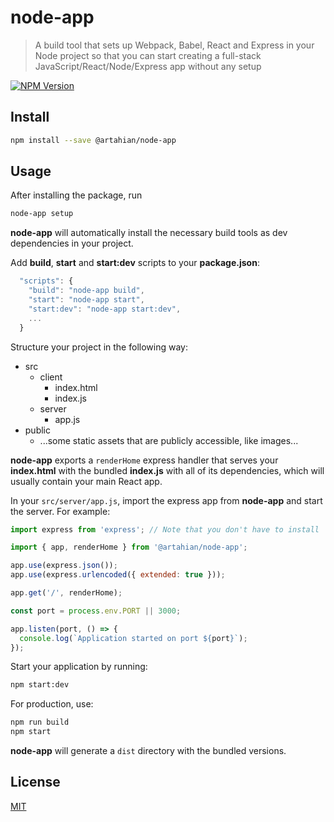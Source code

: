 # node-app

> A build tool that sets up Webpack, Babel, React and Express in your Node project so that you can start
> creating a full-stack JavaScript/React/Node/Express app without any setup

[![NPM Version][npm-image]][npm-url]

## Install

```bash
npm install --save @artahian/node-app
```

## Usage

After installing the package, run
```bash
node-app setup
```

**node-app** will automatically install the necessary build tools as dev dependencies in your project.

Add **build**, **start** and **start:dev** scripts to your **package.json**:
```js
  "scripts": {
    "build": "node-app build",
    "start": "node-app start",
    "start:dev": "node-app start:dev",
    ...
  }
```

Structure your project in the following way:
 - src
   - client
     - index.html
     - index.js
   - server
     - app.js
 - public
   - ...some static assets that are publicly accessible, like images...
   
**node-app** exports a `renderHome` express handler that serves your **index.html** with the bundled **index.js** with all of its dependencies,
which will usually contain your main React app.
   
In your `src/server/app.js`, import the express app from **node-app** and start the server. For example:
```js
import express from 'express'; // Note that you don't have to install 'express' yourself, it comes with this package

import { app, renderHome } from '@artahian/node-app';

app.use(express.json());
app.use(express.urlencoded({ extended: true }));

app.get('/', renderHome);

const port = process.env.PORT || 3000;

app.listen(port, () => {
  console.log(`Application started on port ${port}`);
});

```

Start your application by running:
```bash
npm start:dev
```

For production, use:
```bash
npm run build
npm start
```

**node-app** will generate a `dist` directory with the bundled versions.
  

## License

[MIT](http://vjpr.mit-license.org)

[npm-image]: https://img.shields.io/npm/v/@artahian/node-app.svg
[npm-url]: https://www.npmjs.com/package/@artahian/node-app
